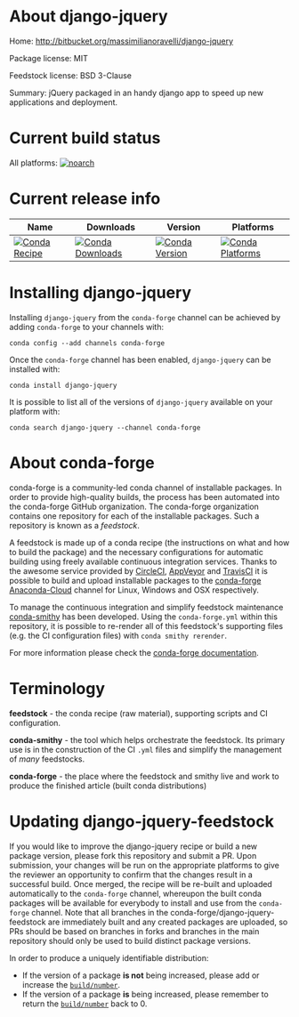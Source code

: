 About django-jquery
===================

Home: http://bitbucket.org/massimilianoravelli/django-jquery

Package license: MIT

Feedstock license: BSD 3-Clause

Summary: jQuery packaged in an handy django app to speed up new applications and deployment.



Current build status
====================

All platforms:
[![noarch](https://img.shields.io/circleci/project/github/conda-forge/django-jquery-feedstock/master.svg?label=noarch)](https://circleci.com/gh/conda-forge/django-jquery-feedstock)

Current release info
====================

| Name | Downloads | Version | Platforms |
| --- | --- | --- | --- |
| [![Conda Recipe](https://img.shields.io/badge/recipe-django--jquery-green.svg)](https://anaconda.org/conda-forge/django-jquery) | [![Conda Downloads](https://img.shields.io/conda/dn/conda-forge/django-jquery.svg)](https://anaconda.org/conda-forge/django-jquery) | [![Conda Version](https://img.shields.io/conda/vn/conda-forge/django-jquery.svg)](https://anaconda.org/conda-forge/django-jquery) | [![Conda Platforms](https://img.shields.io/conda/pn/conda-forge/django-jquery.svg)](https://anaconda.org/conda-forge/django-jquery) |

Installing django-jquery
========================

Installing `django-jquery` from the `conda-forge` channel can be achieved by adding `conda-forge` to your channels with:

```
conda config --add channels conda-forge
```

Once the `conda-forge` channel has been enabled, `django-jquery` can be installed with:

```
conda install django-jquery
```

It is possible to list all of the versions of `django-jquery` available on your platform with:

```
conda search django-jquery --channel conda-forge
```


About conda-forge
=================

conda-forge is a community-led conda channel of installable packages.
In order to provide high-quality builds, the process has been automated into the
conda-forge GitHub organization. The conda-forge organization contains one repository
for each of the installable packages. Such a repository is known as a *feedstock*.

A feedstock is made up of a conda recipe (the instructions on what and how to build
the package) and the necessary configurations for automatic building using freely
available continuous integration services. Thanks to the awesome service provided by
[CircleCI](https://circleci.com/), [AppVeyor](http://www.appveyor.com/)
and [TravisCI](https://travis-ci.org/) it is possible to build and upload installable
packages to the [conda-forge](https://anaconda.org/conda-forge)
[Anaconda-Cloud](http://docs.anaconda.org/) channel for Linux, Windows and OSX respectively.

To manage the continuous integration and simplify feedstock maintenance
[conda-smithy](http://github.com/conda-forge/conda-smithy) has been developed.
Using the ``conda-forge.yml`` within this repository, it is possible to re-render all of
this feedstock's supporting files (e.g. the CI configuration files) with ``conda smithy rerender``.

For more information please check the [conda-forge documentation](https://conda-forge.org/docs/).

Terminology
===========

**feedstock** - the conda recipe (raw material), supporting scripts and CI configuration.

**conda-smithy** - the tool which helps orchestrate the feedstock.
                   Its primary use is in the construction of the CI ``.yml`` files
                   and simplify the management of *many* feedstocks.

**conda-forge** - the place where the feedstock and smithy live and work to
                  produce the finished article (built conda distributions)


Updating django-jquery-feedstock
================================

If you would like to improve the django-jquery recipe or build a new
package version, please fork this repository and submit a PR. Upon submission,
your changes will be run on the appropriate platforms to give the reviewer an
opportunity to confirm that the changes result in a successful build. Once
merged, the recipe will be re-built and uploaded automatically to the
`conda-forge` channel, whereupon the built conda packages will be available for
everybody to install and use from the `conda-forge` channel.
Note that all branches in the conda-forge/django-jquery-feedstock are
immediately built and any created packages are uploaded, so PRs should be based
on branches in forks and branches in the main repository should only be used to
build distinct package versions.

In order to produce a uniquely identifiable distribution:
 * If the version of a package **is not** being increased, please add or increase
   the [``build/number``](http://conda.pydata.org/docs/building/meta-yaml.html#build-number-and-string).
 * If the version of a package **is** being increased, please remember to return
   the [``build/number``](http://conda.pydata.org/docs/building/meta-yaml.html#build-number-and-string)
   back to 0.